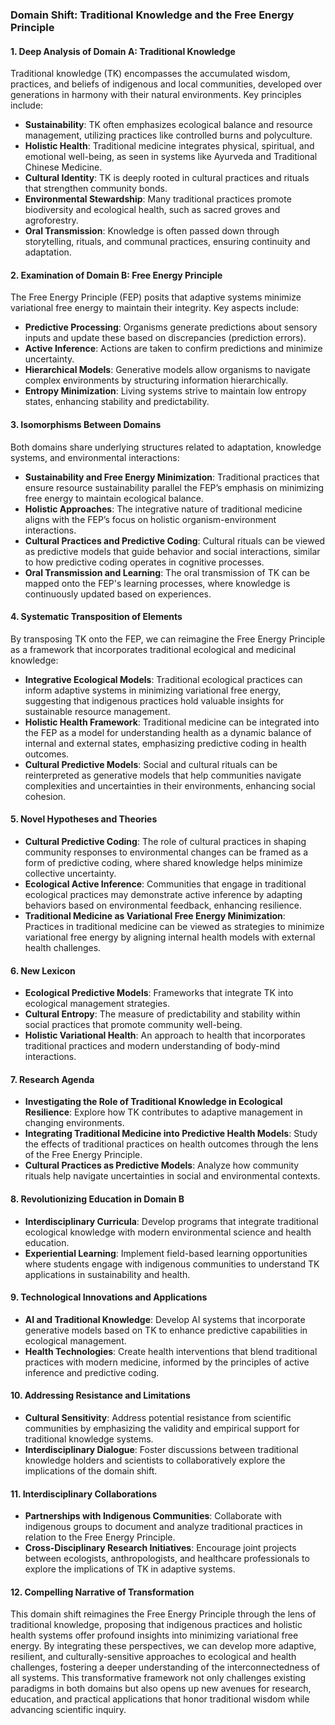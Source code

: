 ### Domain Shift: Traditional Knowledge and the Free Energy Principle

#### 1. **Deep Analysis of Domain A: Traditional Knowledge**
Traditional knowledge (TK) encompasses the accumulated wisdom, practices, and beliefs of indigenous and local communities, developed over generations in harmony with their natural environments. Key principles include:

- **Sustainability**: TK often emphasizes ecological balance and resource management, utilizing practices like controlled burns and polyculture.
- **Holistic Health**: Traditional medicine integrates physical, spiritual, and emotional well-being, as seen in systems like Ayurveda and Traditional Chinese Medicine.
- **Cultural Identity**: TK is deeply rooted in cultural practices and rituals that strengthen community bonds.
- **Environmental Stewardship**: Many traditional practices promote biodiversity and ecological health, such as sacred groves and agroforestry.
- **Oral Transmission**: Knowledge is often passed down through storytelling, rituals, and communal practices, ensuring continuity and adaptation.

#### 2. **Examination of Domain B: Free Energy Principle**
The Free Energy Principle (FEP) posits that adaptive systems minimize variational free energy to maintain their integrity. Key aspects include:

- **Predictive Processing**: Organisms generate predictions about sensory inputs and update these based on discrepancies (prediction errors).
- **Active Inference**: Actions are taken to confirm predictions and minimize uncertainty.
- **Hierarchical Models**: Generative models allow organisms to navigate complex environments by structuring information hierarchically.
- **Entropy Minimization**: Living systems strive to maintain low entropy states, enhancing stability and predictability.

#### 3. **Isomorphisms Between Domains**
Both domains share underlying structures related to adaptation, knowledge systems, and environmental interactions:

- **Sustainability and Free Energy Minimization**: Traditional practices that ensure resource sustainability parallel the FEP’s emphasis on minimizing free energy to maintain ecological balance.
- **Holistic Approaches**: The integrative nature of traditional medicine aligns with the FEP’s focus on holistic organism-environment interactions.
- **Cultural Practices and Predictive Coding**: Cultural rituals can be viewed as predictive models that guide behavior and social interactions, similar to how predictive coding operates in cognitive processes.
- **Oral Transmission and Learning**: The oral transmission of TK can be mapped onto the FEP's learning processes, where knowledge is continuously updated based on experiences.

#### 4. **Systematic Transposition of Elements**
By transposing TK onto the FEP, we can reimagine the Free Energy Principle as a framework that incorporates traditional ecological and medicinal knowledge:

- **Integrative Ecological Models**: Traditional ecological practices can inform adaptive systems in minimizing variational free energy, suggesting that indigenous practices hold valuable insights for sustainable resource management.
- **Holistic Health Framework**: Traditional medicine can be integrated into the FEP as a model for understanding health as a dynamic balance of internal and external states, emphasizing predictive coding in health outcomes.
- **Cultural Predictive Models**: Social and cultural rituals can be reinterpreted as generative models that help communities navigate complexities and uncertainties in their environments, enhancing social cohesion.

#### 5. **Novel Hypotheses and Theories**
- **Cultural Predictive Coding**: The role of cultural practices in shaping community responses to environmental changes can be framed as a form of predictive coding, where shared knowledge helps minimize collective uncertainty.
- **Ecological Active Inference**: Communities that engage in traditional ecological practices may demonstrate active inference by adapting behaviors based on environmental feedback, enhancing resilience.
- **Traditional Medicine as Variational Free Energy Minimization**: Practices in traditional medicine can be viewed as strategies to minimize variational free energy by aligning internal health models with external health challenges.

#### 6. **New Lexicon**
- **Ecological Predictive Models**: Frameworks that integrate TK into ecological management strategies.
- **Cultural Entropy**: The measure of predictability and stability within social practices that promote community well-being.
- **Holistic Variational Health**: An approach to health that incorporates traditional practices and modern understanding of body-mind interactions.

#### 7. **Research Agenda**
- **Investigating the Role of Traditional Knowledge in Ecological Resilience**: Explore how TK contributes to adaptive management in changing environments.
- **Integrating Traditional Medicine into Predictive Health Models**: Study the effects of traditional practices on health outcomes through the lens of the Free Energy Principle.
- **Cultural Practices as Predictive Models**: Analyze how community rituals help navigate uncertainties in social and environmental contexts.

#### 8. **Revolutionizing Education in Domain B**
- **Interdisciplinary Curricula**: Develop programs that integrate traditional ecological knowledge with modern environmental science and health education.
- **Experiential Learning**: Implement field-based learning opportunities where students engage with indigenous communities to understand TK applications in sustainability and health.

#### 9. **Technological Innovations and Applications**
- **AI and Traditional Knowledge**: Develop AI systems that incorporate generative models based on TK to enhance predictive capabilities in ecological management.
- **Health Technologies**: Create health interventions that blend traditional practices with modern medicine, informed by the principles of active inference and predictive coding.

#### 10. **Addressing Resistance and Limitations**
- **Cultural Sensitivity**: Address potential resistance from scientific communities by emphasizing the validity and empirical support for traditional knowledge systems.
- **Interdisciplinary Dialogue**: Foster discussions between traditional knowledge holders and scientists to collaboratively explore the implications of the domain shift.

#### 11. **Interdisciplinary Collaborations**
- **Partnerships with Indigenous Communities**: Collaborate with indigenous groups to document and analyze traditional practices in relation to the Free Energy Principle.
- **Cross-Disciplinary Research Initiatives**: Encourage joint projects between ecologists, anthropologists, and healthcare professionals to explore the implications of TK in adaptive systems.

#### 12. **Compelling Narrative of Transformation**
This domain shift reimagines the Free Energy Principle through the lens of traditional knowledge, proposing that indigenous practices and holistic health systems offer profound insights into minimizing variational free energy. By integrating these perspectives, we can develop more adaptive, resilient, and culturally-sensitive approaches to ecological and health challenges, fostering a deeper understanding of the interconnectedness of all systems. This transformative framework not only challenges existing paradigms in both domains but also opens up new avenues for research, education, and practical applications that honor traditional wisdom while advancing scientific inquiry.